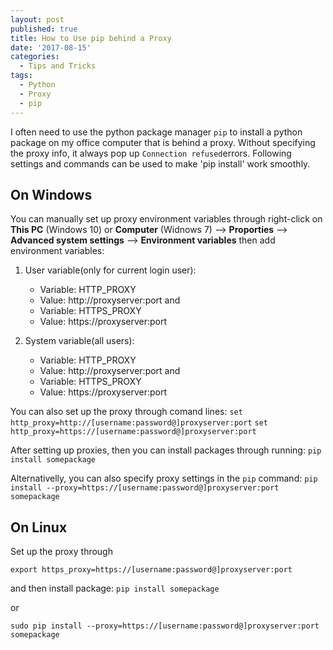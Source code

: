 ```yaml
---
layout: post
published: true
title: How to Use pip behind a Proxy
date: '2017-08-15'
categories:
  - Tips and Tricks
tags:
  - Python
  - Proxy
  - pip
---
```

I often need to use the python package manager `pip` to install a python package on my office computer that is behind a proxy. Without specifying the proxy info, it always pop up `Connection refused`errors. Following settings and commands can be used to make 'pip install' work smoothly.
<!--more-->

## On Windows
You can manually set up proxy environment variables through right-click on **This PC** (Windows 10) or **Computer** (Widnows 7) --> **Proporties** --> **Advanced system settings** --> **Environment variables** then add environment variables:

1. User variable(only for current login user):

    - Variable: HTTP_PROXY
    - Value: http://proxyserver:port
   and 
    - Variable: HTTPS_PROXY
    - Value: https://proxyserver:port
2. System variable(all users):

    - Variable: HTTP_PROXY
    - Value: http://proxyserver:port
   and 
    - Variable: HTTPS_PROXY
    - Value: https://proxyserver:port

You can also set up the proxy through comand lines:
`set http_proxy=http://[username:password@]proxyserver:port`
`set http_proxy=https://[username:password@]proxyserver:port`

After setting up proxies, then you can install packages through running:
`pip install somepackage`

Alternativelly, you can also specify proxy settings in the `pip` command:
`pip install --proxy=https://[username:password@]proxyserver:port somepackage`

## On Linux
Set up the proxy through

`export https_proxy=https://[username:password@]proxyserver:port` 

and then install package:
`pip install somepackage`

or

`sudo pip install --proxy=https://[username:password@]proxyserver:port somepackage`
